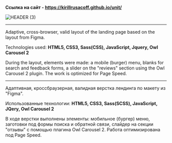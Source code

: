<b>Ссылка на сайт - https://kirillrusacoff.github.io/unit/ </b>

![HEADER (3)](https://github.com/KirillRusacoff/unit/assets/121468262/24a872bc-c59a-4a81-b729-5a3618b5c791)

********************
Adaptive, cross-browser, valid layout of the landing page based on the layout from Figma.

Technologies used: <b>HTML5, CSS3, Sass(CSS), JavaScript, Jquery, Owl Carousel 2</b>

During the layout, elements were made: a mobile (burger) menu, blanks for search and feedback forms, a slider on the "reviews" section using the Owl Carousel 2 plugin. The work is optimized for Page Speed.

********************

Адаптивная, кроссбраузерная, валидная верстка лендинга по макету из "Figma". 

Использованные технологии: <b>HTML5, CSS3, Sass(SCSS), JavaScript, JQery, Owl Carousel 2</b>

В ходе верстки выполнены элементы: мобильное (бургер) меню, заготовки под формы поиска и обратной связи, слайдер на секции "отзывы" с помощью плагина Owl Carousel 2. Работа оптимизирована под  Page Speed.

